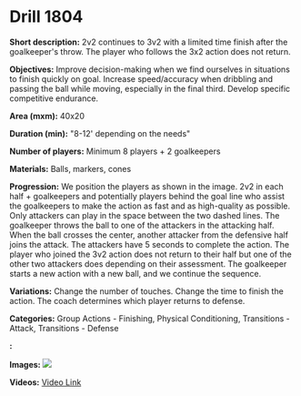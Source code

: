 # Drill 1804

**Short description:**
2v2 continues to 3v2 with a limited time finish after the goalkeeper's throw. The player who follows the 3x2 action does not return.

**Objectives:**
Improve decision-making when we find ourselves in situations to finish quickly on goal. Increase speed/accuracy when dribbling and passing the ball while moving, especially in the final third. Develop specific competitive endurance.

**Area (mxm):**
40x20

**Duration (min):**
"8-12' depending on the needs"

**Number of players:**
Minimum 8 players + 2 goalkeepers

**Materials:**
Balls, markers, cones

**Progression:**
We position the players as shown in the image. 2v2 in each half + goalkeepers and potentially players behind the goal line who assist the goalkeepers to make the action as fast and as high-quality as possible. Only attackers can play in the space between the two dashed lines. The goalkeeper throws the ball to one of the attackers in the attacking half. When the ball crosses the center, another attacker from the defensive half joins the attack. The attackers have 5 seconds to complete the action. The player who joined the 3v2 action does not return to their half but one of the other two attackers does depending on their assessment. The goalkeeper starts a new action with a new ball, and we continue the sequence.

**Variations:**
Change the number of touches. Change the time to finish the action. The coach determines which player returns to defense.

**Categories:**
Group Actions - Finishing, Physical Conditioning, Transitions - Attack, Transitions - Defense

**:**


**Images:**
![](https://www.coachingfutsal.com/\images\34238c20-b93a-4891-a832-ab4fb179a2fa_1111.jpg)

**Videos:**
[Video Link](https://www.youtube.com/embed/wp49V-GWL5k)

